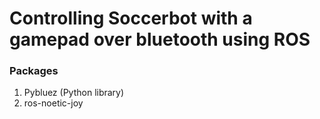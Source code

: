 # Controlling Soccerbot with a gamepad over bluetooth using ROS

### Packages
1. Pybluez (Python library)
2. ros-noetic-joy